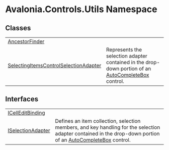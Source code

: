 # Avalonia.Controls.Utils Namespace






## Classes
<table>
<tr>
<td><a href="T_Avalonia_Controls_Utils_AncestorFinder">AncestorFinder</a></td>
<td> </td>
</tr>
<tr>
<td><a href="T_Avalonia_Controls_Utils_SelectingItemsControlSelectionAdapter">SelectingItemsControlSelectionAdapter</a></td>
<td>Represents the selection adapter contained in the drop-down portion of an <a href="T_Avalonia_Controls_AutoCompleteBox">AutoCompleteBox</a> control.</td>
</tr>
</table>

## Interfaces
<table>
<tr>
<td><a href="T_Avalonia_Controls_Utils_ICellEditBinding">ICellEditBinding</a></td>
<td> </td>
</tr>
<tr>
<td><a href="T_Avalonia_Controls_Utils_ISelectionAdapter">ISelectionAdapter</a></td>
<td>Defines an item collection, selection members, and key handling for the selection adapter contained in the drop-down portion of an <a href="T_Avalonia_Controls_AutoCompleteBox">AutoCompleteBox</a> control.</td>
</tr>
</table>